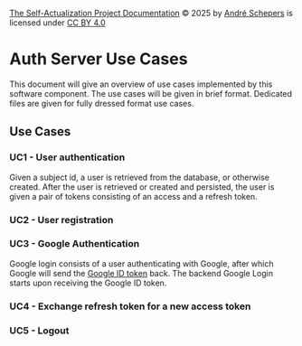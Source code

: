 <a href="https://github.com/andres81/The-Self-Actualization-Project">The
Self-Actualization Project Documentation</a> © 2025
by <a href="https://www.andreschepers.nl">André Schepers</a> is licensed
under <a href="https://creativecommons.org/licenses/by/4.0/">CC BY
4.0</a><img src="https://mirrors.creativecommons.org/presskit/icons/cc.svg" alt="" style="max-width: 1em;max-height:1em;margin-left: .2em;"><img src="https://mirrors.creativecommons.org/presskit/icons/by.svg" alt="" style="max-width: 1em;max-height:1em;margin-left: .2em;">

# Auth Server Use Cases

This document will give an overview of use cases implemented by this software
component. The use cases will be given in brief format. Dedicated files are
given for fully dressed format use cases.

## Use Cases

### UC1 - User authentication

Given a subject id, a user is retrieved from the database, or otherwise created.
After the user is retrieved or created and persisted, the user is given a pair
of tokens consisting of an access and a refresh token.

### UC2 - User registration

### UC3 - Google Authentication

Google login consists of a user authenticating with Google, after which Google
will send the
[Google ID token](https://developers.google.com/identity/gsi/web/guides/verify-google-id-token)
back. The backend Google Login starts upon receiving the Google ID token.

### UC4 - Exchange refresh token for a new access token



### UC5 - Logout

